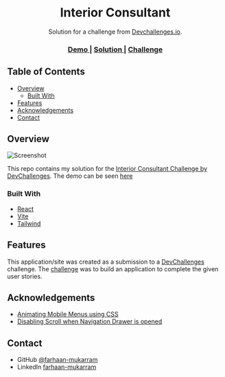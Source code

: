 <!-- Please update value in the {}  -->

<h1 align="center">Interior Consultant</h1>

<div align="center">
   Solution for a challenge from  <a href="http://devchallenges.io" target="_blank">Devchallenges.io</a>.
</div>

<div align="center">
  <h3>
    <a href="https://interior-consultant-by-farhaan.netlify.app/">
      Demo
    </a>
    <span> | </span>
    <a href="https://github.com/farhaan-mukarram/dev-challenges-interior-consultant">
      Solution
    </a>
    <span> | </span>
    <a href="https://devchallenges.io/challenges/Jymh2b2FyebRTUljkNcb">
      Challenge
    </a>
  </h3>
</div>

<!-- TABLE OF CONTENTS -->

## Table of Contents

- [Overview](#overview)
  - [Built With](#built-with)
- [Features](#features)
- [Acknowledgements](#acknowledgements)
- [Contact](#contact)

<!-- OVERVIEW -->

## Overview

![Screenshot](https://github.com/farhaan-mukarram/dev-challenges-interior-consultant/assets/45497935/9ca19e6e-1a61-48ae-b85d-4de7b8a945b1)



This repo contains my solution for the [Interior Consultant Challenge by DevChallenges](https://devchallenges.io/challenges/Jymh2b2FyebRTUljkNcb). The demo can be seen [here](https://interior-consultant-by-farhaan.netlify.app/)

### Built With

<!-- This section should list any major frameworks that you built your project using. Here are a few examples.-->
- [React](https://reactjs.org/)
- [Vite](https://vitejs.dev/)
- [Tailwind](https://tailwindcss.com/)

## Features

<!-- List the features of your application or follow the template. Don't share the figma file here :) -->

This application/site was created as a submission to a [DevChallenges](https://devchallenges.io/challenges) challenge. The [challenge](https://devchallenges.io/challenges/Jymh2b2FyebRTUljkNcb) was to build an application to complete the given user stories.

## Acknowledgements

<!-- This section should list any articles or add-ons/plugins that helps you to complete the project. This is optional but it will help you in the future. For exmpale -->

- [Animating Mobile Menus using CSS](https://blog.logrocket.com/animating-mobile-menus-using-css)
- [Disabling Scroll when Navigation Drawer is opened](https://stackoverflow.com/questions/27230955/how-to-disable-scrolling-in-the-background-when-the-mobile-menu-is-open)

## Contact

- GitHub [@farhaan-mukarram](https://github.com/farhaan-mukarram/)
- LinkedIn [farhaan-mukarram](https://www.linkedin.com/in/farhaan-mukarram/)

